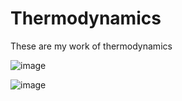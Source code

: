 # Thermodynamics
 These are my work of thermodynamics

![image](https://user-images.githubusercontent.com/88465332/133579005-d2363cae-d4e4-4eff-be7f-1f6f13807354.png)

![image](https://user-images.githubusercontent.com/88465332/133579058-09283406-b8e8-4d03-ab9f-5a0f5774dce5.png)







